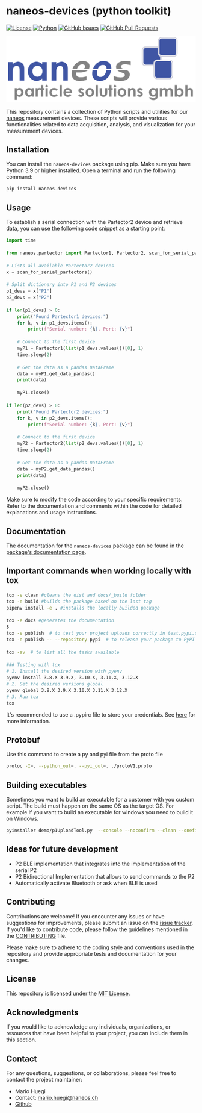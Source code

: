 # naneos-devices (python toolkit)

[![License](https://img.shields.io/badge/license-MIT-blue.svg)](LICENSE.txt)
[![Python](https://img.shields.io/badge/python-3.9%20%7C%203.10%20%7C%203.11-blue)](https://www.python.org/)
[![GitHub Issues](https://img.shields.io/github/issues/naneos-org/python-naneos-devices/issues)](https://github.com/naneos-org/python-naneos-devices/issues)
[![GitHub Pull Requests](https://img.shields.io/github/issues-pr/naneos-org/python-naneos-devices)](https://github.com/naneos-org/python-naneos-devices/pulls)

[![Naneos Logo](https://raw.githubusercontent.com/naneos-org/python-naneos-devices/ce12c8b613211c92ac15c9a1c20a53433268c91b/naneos_logo.svg)](https://naneos.ch)


This repository contains a collection of Python scripts and utilities for our [naneos](https://naneos.ch) measurement devices. These scripts will provide various functionalities related to data acquisition, analysis, and visualization for your measurement devices.

## Installation

You can install the `naneos-devices` package using pip. Make sure you have Python 3.9 or higher installed. Open a terminal and run the following command:

```bash
pip install naneos-devices
```

## Usage

To establish a serial connection with the Partector2 device and retrieve data, you can use the following code snippet as a starting point:

```python
import time

from naneos.partector import Partector1, Partector2, scan_for_serial_partectors

# Lists all available Partector2 devices
x = scan_for_serial_partectors()

# Split dictionary into P1 and P2 devices
p1_devs = x["P1"]
p2_devs = x["P2"]

if len(p1_devs) > 0:
    print("Found Partector1 devices:")
    for k, v in p1_devs.items():
        print(f"Serial number: {k}, Port: {v}")

    # Connect to the first device
    myP1 = Partector1(list(p1_devs.values())[0], 1)
    time.sleep(2)

    # Get the data as a pandas DataFrame
    data = myP1.get_data_pandas()
    print(data)

    myP1.close()

if len(p2_devs) > 0:
    print("Found Partector2 devices:")
    for k, v in p2_devs.items():
        print(f"Serial number: {k}, Port: {v}")

    # Connect to the first device
    myP2 = Partector2(list(p2_devs.values())[0], 1)
    time.sleep(2)

    # Get the data as a pandas DataFrame
    data = myP2.get_data_pandas()
    print(data)

    myP2.close()

```

Make sure to modify the code according to your specific requirements. Refer to the documentation and comments within the code for detailed explanations and usage instructions.

## Documentation

The documentation for the `naneos-devices` package can be found in the [package's documentation page](https://naneos-org.github.io/python-naneos-devices/).

## Important commands when working locally with tox
```bash
tox -e clean #cleans the dist and docs/_build folder
tox -e build #builds the package based on the last tag
pipenv install -e . #installs the locally builded package

tox -e docs #generates the documentation
$
tox -e publish  # to test your project uploads correctly in test.pypi.org
tox -e publish -- --repository pypi  # to release your package to PyPI

tox -av  # to list all the tasks available

### Testing with tox
# 1. Install the desired version with pyenv
pyenv install 3.8.X 3.9.X, 3.10.X, 3.11.X, 3.12.X
# 2. Set the desired versions global
pyenv global 3.8.X 3.9.X 3.10.X 3.11.X 3.12.X
# 3. Run tox
tox
```
It's recommended to use a .pypirc file to store your credentials. See [here](https://packaging.python.org/en/latest/specifications/pypirc/) for more information.

## Protobuf
Use this command to create a py and pyi file from the proto file
```bash
protoc -I=. --python_out=. --pyi_out=. ./protoV1.proto 
```

## Building executables
Sometimes you want to build an executable for a customer with you custom script.
The build must happen on the same OS as the target OS.
For example if you want to build an executable for windows you need to build it on Windows.

```bash
pyinstaller demo/p1UploadTool.py  --console --noconfirm --clean --onefile
```

## Ideas for future development
* P2 BLE implementation that integrates into the implementation of the serial P2
* P2 Bidirectional Implementation that allows to send commands to the P2
* Automatically activate Bluetooth or ask when BLE is used

## Contributing

Contributions are welcome! If you encounter any issues or have suggestions for improvements, please submit an issue on the [issue tracker](https://github.com/naneos-org/python-naneos-devices/issues). If you'd like to contribute code, please follow the guidelines mentioned in the [CONTRIBUTING](CONTRIBUTING.rst) file.

Please make sure to adhere to the coding style and conventions used in the repository and provide appropriate tests and documentation for your changes.

## License

This repository is licensed under the [MIT License](LICENSE.txt).

## Acknowledgments

If you would like to acknowledge any individuals, organizations, or resources that have been helpful to your project, you can include them in this section.

## Contact

For any questions, suggestions, or collaborations, please feel free to contact the project maintainer:

- Mario Huegi
- Contact: [mario.huegi@naneos.ch](mailto:mario.huegi@naneos.ch)
- [Github](https://github.com/huegi)